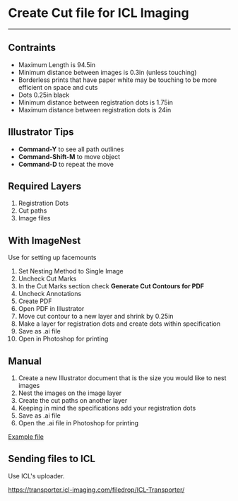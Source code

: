 # Create Cut file for ICL Imaging

---

## Contraints

- Maximum Length is 94.5in
- Minimum distance between images is 0.3in (unless touching)
- Borderless prints that have paper white may be touching to be more efficient on space and cuts
- Dots 0.25in black
- Minimum distance between registration dots is 1.75in
- Maximum distance between registration dots is 24in

## Illustrator Tips

- **Command-Y** to see all path outlines
- **Command-Shift-M** to move object
- **Command-D** to repeat the move

## Required Layers
 
 1. Registration Dots
 2. Cut paths
 3. Image files

## With ImageNest

Use for setting up facemounts

1. Set Nesting Method to Single Image
2. Uncheck Cut Marks
3. In the Cut Marks section check **Generate Cut Contours for PDF**
4. Uncheck Annotations
5. Create PDF
6. Open PDF in Illustrator
7. Move cut contour to a new layer and shrink by 0.25in
8. Make a layer for registration dots and create dots within specification
9. Save as .ai file
10. Open in Photoshop for printing

## Manual

1. Create a new Illustrator document that is the size you would like to nest images
2. Nest the images on the image layer
3. Create the cut paths on another layer
4. Keeping in mind the specifications add your registration dots
5. Save as .ai file
6. Open the .ai file in Photoshop for printing
    
[Example file](/assets/multi-layout-sample.zip)

    
## Sending files to ICL

Use ICL's uploader.

<https://transporter.icl-imaging.com/filedrop/ICL-Transporter/>



